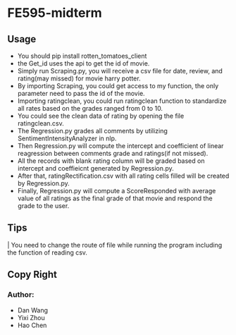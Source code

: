 # FE595-midterm
## Usage
* You should pip install rotten_tomatoes_client
* the Get_id uses the api to get the id of movie.
* Simply run Scraping.py, you will receive a csv file for date, review, and rating(may missed) for movie harry potter.
* By importing Scraping, you could get access to my function, the only parameter need to pass the id of the movie.
* Importing ratingclean, you could run ratingclean function to standardize all rates based on the grades ranged from 0 to 10.
* You could see the clean data of rating by opening the file ratingclean.csv.
* The Regression.py grades all comments by utilizing SentimentIntensityAnalyzer in nlp. 
* Then Regression.py will compute the intercept and coefficient of linear reagression between comments grade and ratings(if not missed).
* All the records with blank rating column will be graded based on intercept and coeffieicnt generated by Regression.py.
* After that, ratingRectification.csv with all rating cells filled will be created by Regression.py.
* Finally, Regression.py will compute a ScoreResponded with average value of all ratings as the final grade of that movie  and respond the grade to the user.

## Tips
| You need to change the route of file while running the program including the function of reading csv.

## Copy Right
### Author: 
* Dan Wang 
* Yixi Zhou
* Hao Chen


